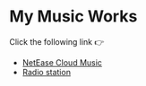 # My Music Works

Click the following link :point_right:

- [NetEase Cloud Music](https://music.163.com/#/artist?id=1060096) 
- [Radio station](https://music.163.com/#/djradio?id=4564016)
